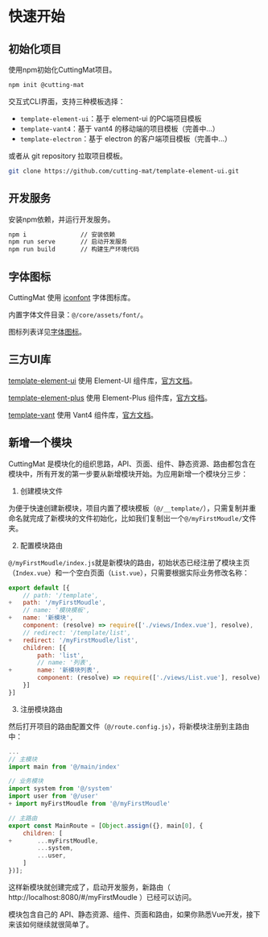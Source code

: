 # 快速开始

## 初始化项目

使用npm初始化CuttingMat项目。

``` bash
npm init @cutting-mat
```

交互式CLI界面，支持三种模板选择：

- `template-element-ui`：基于 element-ui 的PC端项目模板
- `template-vant4`：基于 vant4 的移动端的项目模板（完善中...）
- `template-electron`：基于 electron 的客户端项目模板（完善中...）

或者从 git repository 拉取项目模板。

``` bash
git clone https://github.com/cutting-mat/template-element-ui.git
```

## 开发服务

安装npm依赖，并运行开发服务。

``` bash
npm i               // 安装依赖
npm run serve       // 启动开发服务
npm run build       // 构建生产环境代码
```

## 字体图标

CuttingMat 使用 [iconfont](https://www.iconfont.cn/) 字体图标库。

内置字体文件目录：`@/core/assets/font/`。

图标列表详见[字体图标](/function/core/iconfont.html)。

## 三方UI库

[template-element-ui](https://github.com/cutting-mat/template-element-ui) 使用 Element-UI 组件库，[官方文档](https://element.eleme.cn/#/zh-CN/component/changelog)。

[template-element-plus](https://github.com/cutting-mat/template-element-plus) 使用 Element-Plus 组件库，[官方文档](https://element-plus.org/zh-CN/guide/quickstart.html)。

[template-vant](https://github.com/cutting-mat/template-vant) 使用 Vant4 组件库，[官方文档](https://vant-contrib.gitee.io/vant/v4/#/zh-CN/changelog)。

## 新增一个模块

CuttingMat 是模块化的组织思路，API、页面、组件、静态资源、路由都包含在模块中，所有开发的第一步要从新增模块开始。为应用新增一个模块分三步：

1. 创建模块文件

为便于快速创建新模块，项目内置了模块模板（`@/__template/`），只需复制并重命名就完成了新模块的文件初始化，比如我们复制出一个`@/myFirstMoudle/`文件夹。

2. 配置模块路由

`@/myFirstMoudle/index.js`就是新模块的路由，初始状态已经注册了模块主页（`Index.vue`）和一个空白页面（`List.vue`），只需要根据实际业务修改名称：

```js
export default [{
    // path: '/template',
+   path: '/myFirstMoudle',
    // name: '模块模板',
+   name: '新模块',
    component: (resolve) => require(['./views/Index.vue'], resolve),
    // redirect: '/template/list',
+   redirect: '/myFirstMoudle/list',
    children: [{
        path: 'list',
        // name: '列表',
+       name: '新模块列表',
        component: (resolve) => require(['./views/List.vue'], resolve)
    }]
}]
```

3. 注册模块路由

然后打开项目的路由配置文件（`@/route.config.js`），将新模块注册到主路由中：

```js
...
// 主模块
import main from '@/main/index'

// 业务模块
import system from '@/system'
import user from '@/user'
+ import myFirstMoudle from '@/myFirstMoudle'

// 主路由
export const MainRoute = [Object.assign({}, main[0], {
    children: [
+       ...myFirstMoudle,
        ...system,
        ...user,
    ]
})];

```

这样新模块就创建完成了，启动开发服务，新路由（ http://localhost:8080/#/myFirstMoudle ）已经可以访问。

模块包含自己的 API、静态资源、组件、页面和路由，如果你熟悉Vue开发，接下来该如何继续就很简单了。
